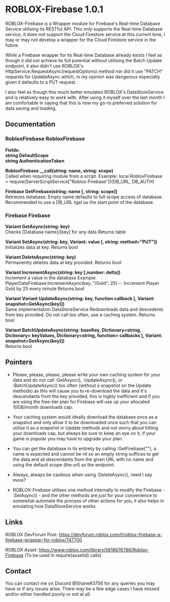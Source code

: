 # ROBLOX-Firebase 1.0.1
ROBLOX-Firebase is a Wrapper module for Firebase's Real-time Database Service utilising its RESTful API. This *only* supports the Real-time Database service, it does not support the Cloud Firestore service at this current time, I may or may not develop a wrapper for the Cloud Firestore service in the future.

While a Firebase wrapper for its Real-time Database already exists I feel as though it did not achieve its full potential without utilising the Batch Update endpoint, it also didn't use ROBLOX's HttpService:RequestAsync(requestOptions) method nor did it use "PATCH" requests for UpdateAsync which, in my opinion was dangerous especially given it defaults to a PUT request.

I also feel as though this much better emulates ROBLOX's DataStoreService and is relatively easy to work with. After using it myself over the last month I am comfortable in saying that this is now my go-to preferred solution for data saving and loading.

## Documentation

### RobloxFirebase RobloxFirebase
**Fields:**<br/>
**string DefaultScope**<br/>
**string AuthenticationToken**

**RobloxFirebase __call(string: name, string: scope)**<br/>
Called when requiring module from a script.
Example: local RobloxFirebase = require(ServerScriptService["Roblox-Firebase"])(DB_URL, DB_AUTH)

**Firebase GetFirebase(string: name [, string: scope])**<br/>
Retrieves database. Empty name defaults to full scope access of database.
Recommended to use a DB_URL tgat us the start point of the database.

### Firebase Firebase
**Variant GetAsync(string: key)**<br/>
Checks [Database name]/[key] for any data
Returns table

**Variant SetAsync(string: key, Variant: value [, string: method="PUT"])**<br/>
Initializes data at key.
Returns bool

**Variant DeleteAsync(string: key)**<br/>
Permanently deletes data at key provided.
Returns bool

**Variant IncrementAsync(string: key [,number: delta])**<br/>
Increment a value in the database
Example: PlayerDataFirebase:IncrementAsync(key.."/Gold", 25) -- Increment Player Gold by 25 every minute
Returns bool

**Variant Variant UpdateAsync(string: key, function callback [, Variant: snapshot=GetAsync(key)])**<br/>
Same implementation DataStoreService
Redownloads data and descedents from key provided. Do not call too often, use a caching system.
Returns bool

**Variant BatchUpdateAsync(string: baseKey, Dictionary<string, Dictionary> keyValues, Dictionary<string, function> callbacks [, Variant: snapshot=GetAsync(key)])**<br/>
Returns bool




## Pointers
- Please, please, please, please write your own caching system for your data and do not call :GetAsync(), :UpdateAsync(), or :BatchUpdateAsync() too often (without a snapshot on the Update methods) as this will cause you to re-download the data and it's descendants from the key provided, this is highly inefficient and if you are using the free-tier plan for Firebase will use up your allocated 10GB/month downloads cap.

- Your caching system would ideally download the database once as a snapshot and only allow it to be downloaded once such that you can utilise it as a snapshot in Update methods and not worry about hitting your downloads cap, but always be sure to keep an eye on it, if your game is popular you may have to upgrade your plan.

- You can get the database in its entirety by calling :GetFirebase(""), a name is expected and cannot be nil so an empty string suffices to get the data and all descendants from the given URL with no name and using the default scope (the url) as the endpoint.

- Always, always be cautious when using :DeleteAsync(), need I say more?

- ROBLOX-Firebase utilises one method internally to modify the Firebase - :SetAsync() - and the other methods are just for your convenience to somewhat automate the process of other actions for you, it also helps in emulating how DataStoreService works.

## Links 
ROBLOX DevForum Post: https://devforum.roblox.com/t/roblox-firebase-a-firebase-wrapper-for-roblox/747700

ROBLOX Asset: https://www.roblox.com/library/5618676786/Roblox-Firebase (To be used in require(assetId) calls)

## Contact
You can contact me on Discord @Shane#3756 for any queries you may have or if any issues arise. There may be a few edge cases I have missed and/or either handled poorly or not at all.
